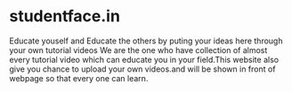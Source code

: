 ﻿# studentface.in
Educate youself and Educate the others by puting your ideas here through your own tutorial videos
We are the one who have collection of almost every tutorial video which can educate you in your field.This website also give you chance to upload your own videos.and will be shown in front of webpage so that every one can learn.
